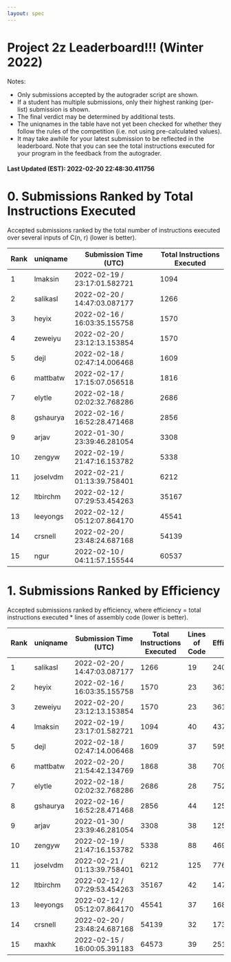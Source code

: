 ```yaml
---
layout: spec
---
```


Project 2z Leaderboard!!! (Winter 2022)
==============================
Notes:
- Only submissions accepted by the autograder script are shown.
- If a student has multiple submissions, only their highest ranking (per-list) submission is shown.
- The final verdict may be determined by additional tests.
- The uniqnames in the table have not yet been checked for whether they follow the rules of the competition (i.e. not using pre-calculated values).
- It may take awhile for your latest submission to be reflected in the leaderboard. Note that you can see the total instructions executed for your program in the feedback from the autograder.


#### Last Updated (EST): 2022-02-20 22:48:30.411756

# 0. Submissions Ranked by Total Instructions Executed
Accepted submissions ranked by the total number of instructions executed over several inputs of C(n, r) (lower is better).

| Rank  | uniqname | Submission Time (UTC) | Total Instructions Executed |
|---|---|---|---|
| 1 | lmaksin | 2022-02-19 / 23:17:01.582721 | 1094 |
| 2 | salikasl | 2022-02-20 / 14:47:03.087177 | 1266 |
| 3 | heyix | 2022-02-16 / 16:03:35.155758 | 1570 |
| 4 | zeweiyu | 2022-02-20 / 23:12:13.153854 | 1570 |
| 5 | dejl | 2022-02-18 / 02:47:14.006468 | 1609 |
| 6 | mattbatw | 2022-02-17 / 17:15:07.056518 | 1816 |
| 7 | elytle | 2022-02-18 / 02:02:32.768286 | 2686 |
| 8 | gshaurya | 2022-02-16 / 16:52:28.471468 | 2856 |
| 9 | arjav | 2022-01-30 / 23:39:46.281054 | 3308 |
| 10 | zengyw | 2022-02-19 / 21:47:16.153782 | 5338 |
| 11 | joselvdm | 2022-02-21 / 01:13:39.758401 | 6212 |
| 12 | ltbirchm | 2022-02-12 / 07:29:53.454263 | 35167 |
| 13 | leeyongs | 2022-02-12 / 05:12:07.864170 | 45541 |
| 14 | crsnell | 2022-02-20 / 23:48:24.687168 | 54139 |
| 15 | ngur | 2022-02-10 / 04:11:57.155544 | 60537 |


# 1. Submissions Ranked by Efficiency
Accepted submissions ranked by efficiency, where efficiency = total instructions executed * lines of assembly code (lower is better).

| Rank  | uniqname | Submission Time (UTC) | Total Instructions Executed |Lines of Code | Efficiency |
|---|---|---|---|---|---|
| 1 | salikasl | 2022-02-20 / 14:47:03.087177 | 1266 | 19 | 24054 |
| 2 | heyix | 2022-02-16 / 16:03:35.155758 | 1570 | 23 | 36110 |
| 3 | zeweiyu | 2022-02-20 / 23:12:13.153854 | 1570 | 23 | 36110 |
| 4 | lmaksin | 2022-02-19 / 23:17:01.582721 | 1094 | 40 | 43760 |
| 5 | dejl | 2022-02-18 / 02:47:14.006468 | 1609 | 37 | 59533 |
| 6 | mattbatw | 2022-02-20 / 21:54:42.134769 | 1868 | 38 | 70984 |
| 7 | elytle | 2022-02-18 / 02:02:32.768286 | 2686 | 28 | 75208 |
| 8 | gshaurya | 2022-02-16 / 16:52:28.471468 | 2856 | 44 | 125664 |
| 9 | arjav | 2022-01-30 / 23:39:46.281054 | 3308 | 38 | 125704 |
| 10 | zengyw | 2022-02-19 / 21:47:16.153782 | 5338 | 88 | 469744 |
| 11 | joselvdm | 2022-02-21 / 01:13:39.758401 | 6212 | 125 | 776500 |
| 12 | ltbirchm | 2022-02-12 / 07:29:53.454263 | 35167 | 42 | 1477014 |
| 13 | leeyongs | 2022-02-12 / 05:12:07.864170 | 45541 | 37 | 1685017 |
| 14 | crsnell | 2022-02-20 / 23:48:24.687168 | 54139 | 32 | 1732448 |
| 15 | maxhk | 2022-02-15 / 16:00:05.391183 | 64573 | 39 | 2518347 |

